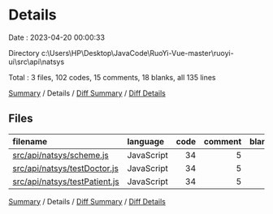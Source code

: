 # Details

Date : 2023-04-20 00:00:33

Directory c:\\Users\\HP\\Desktop\\JavaCode\\RuoYi-Vue-master\\ruoyi-ui\\src\\api\\natsys

Total : 3 files,  102 codes, 15 comments, 18 blanks, all 135 lines

[Summary](results.md) / Details / [Diff Summary](diff.md) / [Diff Details](diff-details.md)

## Files
| filename | language | code | comment | blank | total |
| :--- | :--- | ---: | ---: | ---: | ---: |
| [src/api/natsys/scheme.js](/src/api/natsys/scheme.js) | JavaScript | 34 | 5 | 6 | 45 |
| [src/api/natsys/testDoctor.js](/src/api/natsys/testDoctor.js) | JavaScript | 34 | 5 | 6 | 45 |
| [src/api/natsys/testPatient.js](/src/api/natsys/testPatient.js) | JavaScript | 34 | 5 | 6 | 45 |

[Summary](results.md) / Details / [Diff Summary](diff.md) / [Diff Details](diff-details.md)